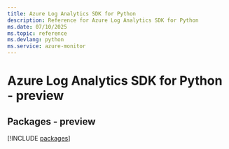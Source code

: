 ```yaml
---
title: Azure Log Analytics SDK for Python
description: Reference for Azure Log Analytics SDK for Python
ms.date: 07/10/2025
ms.topic: reference
ms.devlang: python
ms.service: azure-monitor
---
```

# Azure Log Analytics SDK for Python - preview
## Packages - preview
[!INCLUDE [packages](log-analytics-index.md)]